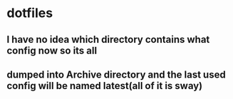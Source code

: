 # dotfiles

## I have no idea which directory contains what config now so its all
## dumped into Archive directory and the last used config will be named latest(all of it is sway)
